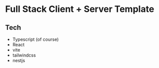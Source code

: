 # Full Stack Client + Server Template


## Tech
* Typescript (of course)
* React
* vite
* tailwindcss
* nestjs
